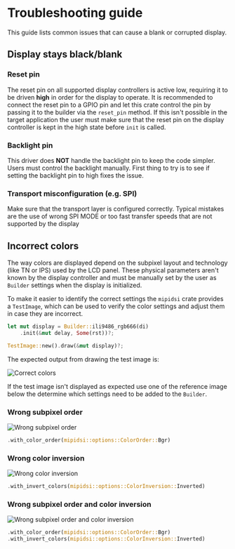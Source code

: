 # Troubleshooting guide

This guide lists common issues that can cause a blank or corrupted display.

## Display stays black/blank

### Reset pin

The reset pin on all supported display controllers is active low, requiring it to be driven **high** in order for the display to operate. It is recommended to connect the reset pin to a GPIO pin and let this crate control the pin by passing it to the builder via the `reset_pin` method. If this isn't possible in the target application the user must make sure that the reset pin on the display controller is kept in the high state before `init` is called.

### Backlight pin

This driver does **NOT** handle the backlight pin to keep the code simpler. Users must control the backlight manually. First thing to try is to see if setting the backlight pin to high fixes the issue.

### Transport misconfiguration (e.g. SPI)

Make sure that the transport layer is configured correctly. Typical mistakes are the use of wrong SPI MODE or too fast transfer speeds that are not supported by the display

## Incorrect colors

The way colors are displayed depend on the subpixel layout and technology (like TN or IPS) used by the LCD panel. These physical parameters aren't known by the display controller and must be manually set by the user as `Builder` settings when the display is initialized.

To make it easier to identify the correct settings the `mipidsi` crate provides a `TestImage`, which can be used to verify the color settings and adjust them in case they are incorrect.

```rust
let mut display = Builder::ili9486_rgb666(di)
    .init(&mut delay, Some(rst))?;

TestImage::new().draw(&mut display)?;
```

The expected output from drawing the test image is:

![Correct colors](colors_correct.svg)

If the test image isn't displayed as expected use one of the reference image below the determine which settings need to be added to the `Builder`.

### Wrong subpixel order

![Wrong subpixel order](colors_wrong_subpixel_order.svg)

```rust
.with_color_order(mipidsi::options::ColorOrder::Bgr)
```

### Wrong color inversion

![Wrong color inversion](colors_wrong_color_inversion.svg)

```rust
.with_invert_colors(mipidsi::options::ColorInversion::Inverted)
```

### Wrong subpixel order and color inversion

![Wrong subpixel order and color inversion](colors_both_wrong.svg)

```rust
.with_color_order(mipidsi::options::ColorOrder::Bgr)
.with_invert_colors(mipidsi::options::ColorInversion::Inverted)
```